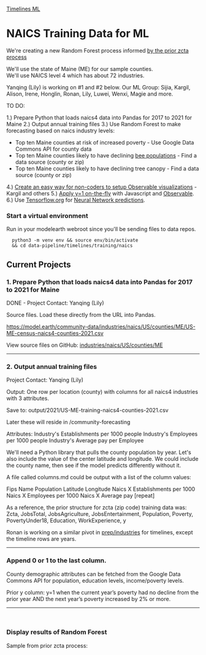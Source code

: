 [Timelines ML](../../)

# NAICS Training Data for ML

We're creating a new Random Forest process informed [by the prior zcta process](../../prep/all)

We'll use the state of Maine (ME) for our sample counties.  
We'll use NAICS level 4 which has about 72 industries.

Yanqing (Lily) is working on #1 and #2 below.
Our ML Group: Sijia, Kargil, Alison, Irene, Honglin, Ronan, Lily, Luwei, Wenxi, Magie and more.

TO DO:

1.) Prepare Python that loads naics4 data into Pandas for 2017 to 2021 for Maine
2.) Output annual training files
3.) Use Random Forest to make forecasting based on naics industry levels:
- Top ten Maine counties at risk of increased poverty - Use Google Data Commons API for county data
- Top ten Maine counties likely to have declining [bee populations](../../../research/bees/) - Find a data source (county or zip)
- Top ten Maine counties likely to have declining tree canopy - Find a data source (county or zip)

4.) [Create an easy way for non-coders to setup Observable visualizations](/data-pipeline/timelines/observable) - Kargil and others
5.) [Apply y=1 on-the-fly](/data-pipeline/research/bees/) with Javascript and [Observable](../../observable/).
6.) Use [Tensorflow.org](https://www.tensorflow.org/js/demos) for [Neural Network predictions](https://www.tensorflow.org/s/results/?q=neural%20networks).

### Start a virtual environment

Run in your modelearth webroot since you'll be sending files to data repos.

      python3 -m venv env && source env/bin/activate
      && cd data-pipeline/timelines/training/naics


## Current Projects

### 1. Prepare Python that loads naics4 data into Pandas for 2017 to 2021 for Maine

DONE - Project Contact: Yanqing (Lily)

Source files. Load these directly from the URL into Pandas.

https://model.earth/community-data/industries/naics/US/counties/ME/US-ME-census-naics4-counties-2021.csv

View source files on GitHub: [industries/naics/US/counties/ME](https://github.com/ModelEarth/community-data/tree/master/industries/naics/US/counties/ME)

---


### 2. Output annual training files

Project Contact: Yanqing (Lily)

Output: One row per location (county) with columns for all naics4 industries with 3 attributes.

Save to: output/2021/US-ME-training-naics4-counties-2021.csv

Later these will reside in /community-forecasting

Attributes:
Industry's Establishments per 1000 people
Industry's Employees per 1000 people
Industry's Average pay per Employee

We'll need a Python library that pulls the county population by year.
Let's also include the value of the center latitude and longitude.
We could include the county name, then see if the model predicts differently without it.

A file called columns.md could be output with a list of the column values:

Fips
Name
Population
Latitude
Longitude
Naics X Establishments per 1000
Naics X Employees per 1000
Naics X Average pay
[repeat]

<!--
Fips, N1111-Firms, N1111-People, N1111-Pay, N2222-Firms, N2222-People, N2222-Pay, ...

The following attribute names are equivalent:

Firms = Establishments
People = Employees
Pay = Payroll
-->

As a reference, the prior structure for zcta (zip code) training data was:
Zcta, JobsTotal, JobsAgriculture, JobsEntertainment, Population, Poverty, PovertyUnder18, Education, WorkExperience, y

Ronan is working on a similar pivot in [prep/industries](../../prep/industries/) for timelines, except the timeline rows are years.

---

### Append 0 or 1 to the last column.

County demographic attributes can be fetched from the Google Data Commons API for population, education levels, income/poverty levels.

Prior y column:
y=1 when the current year’s poverty had no decline from the prior year AND the next year’s poverty increased by 2% or more.
<!--
Applied in
prep/all/zcta_2016.SQL.txt

-- Change from prior year is steady (0%) or increasing, change to next year is increasing by 2% or more.

CASE
      WHEN (prior1.poverty - p.poverty) >= 0 AND (p.poverty - next.poverty) >= 2 THEN 1
      ELSE 0
END

AS y -- the povertyBinary for >= 2% in coming year, and no decline for current year.
-->

---
<br>

### Display results of Random Forest

Sample from prior zcta process: